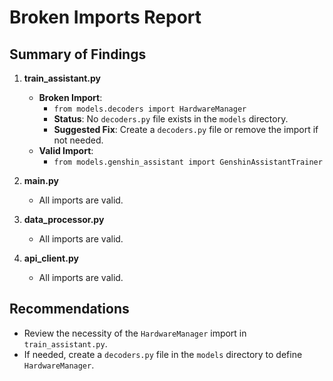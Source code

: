 # Broken Imports Report

## Summary of Findings

1. **train_assistant.py**
   - **Broken Import**: 
     - `from models.decoders import HardwareManager`
     - **Status**: No `decoders.py` file exists in the `models` directory.
     - **Suggested Fix**: Create a `decoders.py` file or remove the import if not needed.
   - **Valid Import**: 
     - `from models.genshin_assistant import GenshinAssistantTrainer`

2. **main.py**
   - All imports are valid.

3. **data_processor.py**
   - All imports are valid.

4. **api_client.py**
   - All imports are valid.

## Recommendations
- Review the necessity of the `HardwareManager` import in `train_assistant.py`.
- If needed, create a `decoders.py` file in the `models` directory to define `HardwareManager`.
